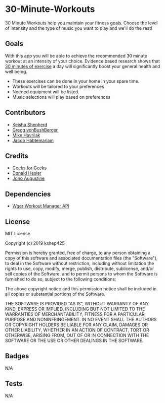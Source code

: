 # 30-Minute-Workouts
30 Minute Workouts help you maintain your fitness goals.  Choose the level of intensity and the type of music you want to play and we'll do the rest!

## Goals
With this app you will be able to achieve the recommended 30 minute workout at an intensity of your choice.
Evidence based research shows that [30 minutes of exercise](https://www.genesisfitness.com.au/blog/9-benefits-30-mins-exercise-day) a day will significantly boost your general health and well being.
* These exercises can be done in your home in your spare time.
* Workouts will be tailored to your preferences
* Needed equipment will be listed.
* Music selections will play based on preferences

## Contributors
* [Keisha Shepherd](https://github.com/kshep425/)
* [Gregg vonBushBerger](https://github.com/gvonbush)
* [Mike Havrilak](https://github.com/MHavrilak)
* [Jacob Habtemariam](https://github.com/JEmnetu)

## Credits
* [Geeks for Geeks](https://www.geeksforgeeks.org)
* [Donald Hesler](https://www.linkedin.com/in/davishesler/)
* [Jono Augustine](https://github.com/JonoAugustine)

## Dependencies
* [Wger Workout Manager API](https://wger.de/en/software/api)

## License
MIT License

Copyright (c) 2019 kshep425

Permission is hereby granted, free of charge, to any person obtaining a copy
of this software and associated documentation files (the "Software"), to deal
in the Software without restriction, including without limitation the rights
to use, copy, modify, merge, publish, distribute, sublicense, and/or sell
copies of the Software, and to permit persons to whom the Software is
furnished to do so, subject to the following conditions:

The above copyright notice and this permission notice shall be included in all
copies or substantial portions of the Software.

THE SOFTWARE IS PROVIDED "AS IS", WITHOUT WARRANTY OF ANY KIND, EXPRESS OR
IMPLIED, INCLUDING BUT NOT LIMITED TO THE WARRANTIES OF MERCHANTABILITY,
FITNESS FOR A PARTICULAR PURPOSE AND NONINFRINGEMENT. IN NO EVENT SHALL THE
AUTHORS OR COPYRIGHT HOLDERS BE LIABLE FOR ANY CLAIM, DAMAGES OR OTHER
LIABILITY, WHETHER IN AN ACTION OF CONTRACT, TORT OR OTHERWISE, ARISING FROM,
OUT OF OR IN CONNECTION WITH THE SOFTWARE OR THE USE OR OTHER DEALINGS IN THE
SOFTWARE.

## Badges
N/A

## Tests
N/A